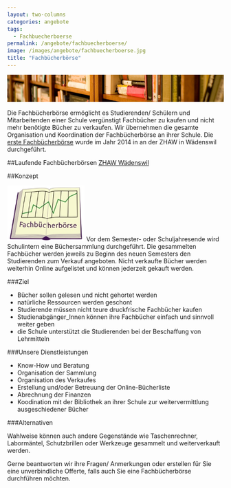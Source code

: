 ```yaml
---
layout: two-columns
categories: angebote
tags:
  - Fachbuecherboerse
permalink: /angebote/fachbuecherboerse/
image: /images/angebote/fachbuecherboerse.jpg
title: "Fachbücherbörse"
---
```

<img class="leadimage" width="803" title="Fachbücherbörse" src="/images/angebote/fachbuecherboerse_sub.jpg">

Die Fachbücherbörse ermöglicht es Studierenden/ Schülern und Mitarbeitenden einer Schule vergünstigt Fachbücher zu kaufen und nicht mehr benötigte Bücher zu verkaufen. Wir übernehmen die gesamte Organisation und Koordination der Fachbücherbörse an ihrer Schule. Die [erste Fachbücherbörse](/angebote/fachbuecherboerse/zhaw-2014/) wurde im Jahr 2014 in an der ZHAW in Wädenswil durchgeführt.

##Laufende Fachbücherbörsen
<a href="/angebote/fachbuecherboerse/zhaw-2014/" class="button">ZHAW Wädenswil</a>

##Konzept

<img class="leadimage right" width="180" title="Fachbücherbörse" src="/images/angebote/fachbuecherboerse_sub_logo.jpg"> Vor dem Semester- oder Schuljahresende wird Schulintern eine Büchersammlung durchgeführt. Die gesammelten Fachbücher werden jeweils zu Beginn des neuen Semesters den Studierenden zum Verkauf angeboten. Nicht verkaufte Bücher werden weiterhin Online aufgelistet und können jederzeit gekauft werden.

###Ziel

* Bücher sollen gelesen und nicht gehortet werden
* natürliche Ressourcen werden geschont
* Studierende müssen nicht teure druckfrische Fachbücher kaufen
* Studienabgänger_Innen können ihre Fachbücher einfach und sinnvoll weiter geben
* die Schule unterstützt die Studierenden bei der Beschaffung von Lehrmitteln

###Unsere Dienstleistungen

* Know-How und Beratung
* Organisation der Sammlung
* Organisation des Verkaufes
* Erstellung und/oder Betreuung der Online-Bücherliste
* Abrechnung der Finanzen
* Koodination mit der Bibliothek an ihrer Schule zur weitervermittlung ausgeschiedener Bücher

###Alternativen

Wahlweise können auch andere Gegenstände wie Taschenrechner, Labormäntel, Schutzbrillen oder Werkzeuge gesammelt und weiterverkauft werden.

Gerne beantworten wir ihre Fragen/ Anmerkungen oder erstellen für Sie eine unverbindliche Offerte, falls auch Sie eine Fachbücherbörse durchführen möchten.